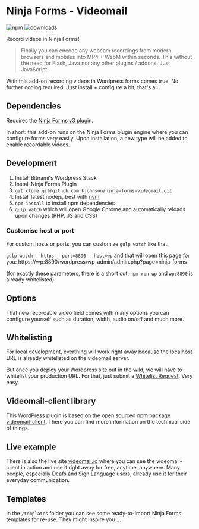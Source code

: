 # Ninja Forms - Videomail

[![npm][npm-image]][npm-url]
[![downloads][downloads-image]][downloads-url]

[npm-image]: https://img.shields.io/npm/v/ninja-forms-videomail.svg?style=flat
[npm-url]: https://npmjs.org/package/ninja-forms-videomail

[downloads-image]: https://img.shields.io/npm/dm/ninja-forms-videomail.svg?style=flat
[downloads-url]: https://npmjs.com/package/ninja-forms-videomail

Record videos in Ninja Forms!

> Finally you can encode any webcam recordings from modern browsers and mobiles into MP4 + WebM within seconds. This without the need for Flash, Java nor any other plugins / addons. Just JavaScript.

With this add-on recording videos in Wordpress forms comes true. No further coding required. Just install + configure a bit, that's all.

## Dependencies

Requires the [Ninja Forms v3 plugin](https://github.com/wpninjas/ninja-forms).

In short: this add-on runs on the Ninja Forms plugin engine where you can configure forms very easily. Upon installation, a new type will be added to enable recordable videos.

## Development

1. Install Bitnami's Wordpress Stack
2. Install Ninja Forms Plugin
3. `git clone git@github.com:kjohnson/ninja-forms-videomail.git`
4. Install latest nodejs, best with [nvm](https://github.com/creationix/nvm)
5. `npm install` to install npm dependencies
6. `gulp watch` which will open Google Chrome and automatically reloads upon changes (PHP, JS and CSS)

### Customise host or port

For custom hosts or ports, you can customize `gulp watch` like that:

`gulp watch --https --port=8890 --host=wp` and that will open this page for you:
https://wp:8890/wordpress/wp-admin/admin.php?page=ninja-forms

(for exactly these parameters, there is a short cut: `npm run wp` and `wp:8890` is already whitelisted)

## Options

That new recordable video field comes with many options you can configure yourself such as duration, width, audio on/off and much more.

## Whitelisting

For local development, everthing will work right away because the localhost URL is already whitelisted on the videomail server.

But once you deploy your Wordpress site out in the wild, we will have to whitelist your production URL. For that, just submit a [Whitelist Request](https://videomail.io/whitelist). Very easy.

## Videomail-client library

This WordPress plugin is based on the open sourced npm package [videomail-client](https://github.com/binarykitchen/videomail-client). There you can find more information on the technical side of things.

## Live example

There is also the live site [videomail.io](https://videomail.io) where you can see the videomail-client in action and use it right away for free, anytime, anywhere. Many people, especially Deafs and Sign Language users, already use it for their everyday communication.

## Templates

In the `/templates` folder you can see some ready-to-import Ninja Forms templates for re-use. They might inspire you ...
